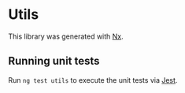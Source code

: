 # Utils

This library was generated with [Nx](https://nx.dev).

## Running unit tests

Run `ng test utils` to execute the unit tests via [Jest](https://jestjs.io).
